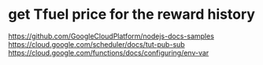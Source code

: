 # get Tfuel price for the reward history

https://github.com/GoogleCloudPlatform/nodejs-docs-samples
https://cloud.google.com/scheduler/docs/tut-pub-sub
https://cloud.google.com/functions/docs/configuring/env-var
